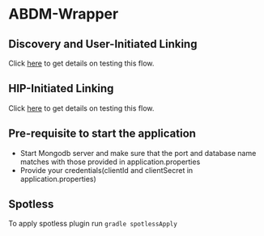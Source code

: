 # ABDM-Wrapper

## Discovery and User-Initiated Linking
Click [here](src/main/java/com/nha/abdm/wrapper/hip/hrp/discover/README.md) to get details on testing this flow.
## HIP-Initiated Linking
Click [here](src/main/java/com/nha/abdm/wrapper/hip/hrp/link/hipInitiated/README.md) to get details on testing this flow.

## Pre-requisite to start the application
- Start Mongodb server and make sure that the port and database name matches with those provided in application.properties
- Provide your credentials(clientId and clientSecret in application.properties)

## Spotless
To apply spotless plugin run ```gradle spotlessApply```
